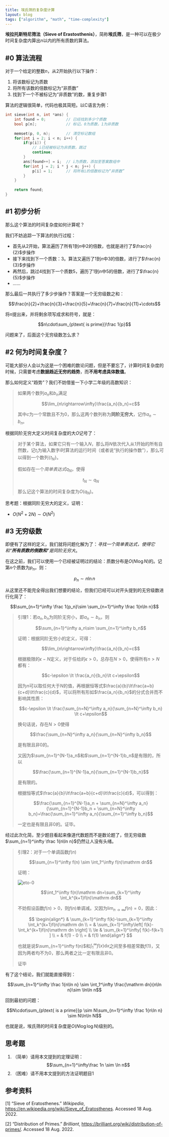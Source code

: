 ```yaml
---
title: 埃氏筛的复杂度计算
layout: blog
tags: ["algorithm", "math", "time-complexity"]
---
```


**埃拉托斯特尼筛法（Sieve of Erastosthenis）**，简称**埃氏筛**，是一种可以在极少时间复杂度内算出$n$以内的所有质数的算法。

## #0 算法流程

对于一个给定的整数$n$，从2开始执行以下操作：

1. 将该数标记为质数
2. 将所有该数的倍数标记为“非质数”
3. 找到下一个不被标记为“非质数”的数，重复步骤1

算法的逻辑很简单，代码也极其简短。以C语言为例：

```c
int sieve(int n, int *ans) {
    int found = 0;         // 已经找到多少个质数
    bool p[n];             // 标记。0为质数，1为非质数
    
    memset(p, 0, n);       // 清空标记数组
    for(int i = 2; i < n; i++) {
        if(p[i]) {
            // i已经被标记为非质数，跳过
            continue;
        }
        ans[found++] = i;  // i为质数，添加至答案数组中
        for(int j = 2; i * j < n; j++) {
            p[i] = 1;      // 将所有i的倍数标记为“非质数”
        }
    }
    
    return found;
}
```

## #1 初步分析

那么这个算法的时间复杂度如何计算呢？

我们不妨追踪一下算法的执行过程：

- 首先从$2$开始，算法遍历了所有$1$到$n$中$2$的倍数，也就是进行了$\frac{n}{2}$步操作
- 接下来找到下一个质数：$3$。算法又遍历了$1$到$n$中$3$的倍数，进行了$\frac{n}{3}$步操作
- 再然后，跳过$4$找到下一个质数$5$，遍历了$1$到$n$中$5$的倍数，进行了$\frac{n}{5}$步操作
- ......

那么最后一共执行了多少步操作？答案是一个无穷级数之和：

$$\frac{n}{2}+\frac{n}{3}+\frac{n}{5}+\frac{n}{7}+\frac{n}{11}+\cdots$$

将$n$提出来，并将剩余项写成求和符号，就是：

$$n\cdot\sum_{p\text{ is prime}}\frac 1{p}$$

问题来了，后面这个无穷级数怎么求？

## #2 何为时间复杂度？

可能大部分人会以为这是一个困难的数论问题，但是不要忘了，计算时间复杂度的时候，只需要考虑**数据趋近无穷的趋势**，而**不用考虑具体数值**。

那么如何定义“趋势”？我们不妨借鉴一下小学二年级的高数知识：

> 如果两个数列$a_n$和$b_n$满足
>
> $$\lim_{n\rightarrow\infty}\frac{a_n}{b_n}=c$$
>
> 其中$c$为一个常数且不为$0$，那么这两个数列称为**同阶无穷大**，记作$a_n \sim b_n$。

根据同阶无穷大定义时间复杂度的大$O$记号了：

> 对于某个算法，如果它只有一个输入$N$，那么将$N$依次代入从$1$开始的所有自然数，记$t_i$为输入数字$i$时算法的运行时间（或者说“执行的操作数”），那么可以得到一个数列$\{t_N\}$。
> 
> 假如存在一个*简单表达式*$q_N$，使得
> 
> $$t_N\sim q_N$$
> 
> 那么记这个算法的时间复杂度为$O(q_N)$。

思考题：根据同阶无穷大的定义，证明：
- $O(N^2+2N)\sim O(N^2)$

## #3 无穷级数

即便有了这样的定义，我们就将问题化解为了：*寻找一个简单表达式，使得它和“**所有质数的倒数和**”是同阶无穷大*。

在这之前，我们可以使用一个已经被证明过的结论：质数分布是$O(N\log N)$的。记第$n$个质数为$p_n$，则：

$$p_n\sim n\ln n$$

从这里还不能完全得出我们想要的结论，但我们已经可以对开头提到的无穷级数进行化简了：

$$\sum_{n=1}^\infty \frac 1{p_n}\sim \sum_{n=1}^\infty \frac 1{n\ln n}$$

> 引理1：若$a_n, b_n$为同阶无穷小，即$a_n\sim b_n$，则
>
> $$\sum_{n=1}^\infty a_n\sim \sum_{n=1}^\infty b_n$$
>
> 证明：根据同阶无穷小的定义，可得：
>
> $$\lim_{n\rightarrow\infty}\frac{a_n}{b_n}=c$$
>
> 根据极限的$\epsilon-N$定义，对于任给的$\epsilon\gt0$，总存在$N\gt0$，使得所有$n\gt N$都有：
>
> $$c-\epsilon \lt \frac{a_n}{b_n}\lt c+\epsilon$$
>
> 因为$n$可以取任何大于$N$的值，再根据恒等式$\frac{a}{b}\lt\frac{a+b}{c+d}\lt\frac{c}{d}$，可以将所有形如$\frac{a_n}{b_n}$的分式合并而不影响其性质：
>
> $$c-\epsilon \lt \frac{\sum_{n=N}^\infty a_n}{\sum_{n=N}^\infty b_n} \lt c+\epsilon$$
>
> 换句话说，存在$N\gt0$使得
>
> $$\frac{\sum_{n=N}^\infty a_n}{\sum_{n=N}^\infty b_n}$$
>
> 是有限且非0的。
>
> 又因为$\sum_{n=1}^{N-1}a_n$和$\sum_{n=1}^{N-1}b_n$是有限的，所以
>
> $$\frac{\sum_{n=1}^{N-1}a_n}{\sum_{n=1}^{N-1}b_n}$$
>
> 是有限的。
>
> 根据恒等式$\frac{a}{b}\lt\frac{a+b}{c+d}\lt\frac{c}{d}$，可以得到：
>
> $$\frac{\sum_{n=1}^{N-1}a_n + \sum_{n=N}^\infty a_n}{\sum_{n=1}^{N-1}b_n + \sum_{n=N}^\infty b_n}=\frac{\sum_{n=1}^\infty a_n}{\sum_{n=1}^\infty b_n}$$
>
> 一定也是有限且非0的。证毕。

经过此次化简，至少题目看起来像道代数题而不是数论题了，但无穷级数$\sum_{n=1}^\infty \frac 1{n\ln n}$仍然让人没有头绪。

> 引理2：对于一个单调函数$f(n)$
>
> $$\sum_{n=1}^\infty f(n) \sim \int_1^\infty f(n)\mathrm dn$$
>
> 证明：
>
> ![eto-0](/img/eto-0.png)
>
> $$\int_1^\infty f(n)\mathrm dn=\sum_{k=1}^\infty \int_k^{k+1}f(n)\mathrm dn$$
>
> 不妨假设函数$f(n)\gt0$，则$f(n)$单调减。又因为$\lim_{n\rightarrow\infty}f(n)=0$，因此：
>
> $$
\begin{align*}
& \sum_{k=1}^\infty f(k)-\sum_{k=1}^\infty \int_k^{k+1}f(n)\mathrm dn \\
= & \sum_{k=1}^\infty\left[ f(k)-\int_k^{k+1}f(n)\mathrm dn \right] \\
\le & \sum_{k=1}^\infty[ f(k)-f(k+1) ] \\
= & f(1) - 0 \\
= & f(1)
\end{align*}
$$
>
> 也就是说$\sum_{n=1}^\infty f(n)$和$\int_1^\infty f(x)\mathrm dx$之间至多相差常数$f(1)$，又因为两者均不为$0$，那么两者之比一定有限且非$0$。
>
> 证毕

有了这个结论，我们就能直接得到：

$$\sum_{n=1}^\infty \frac 1{n\ln n} \sim \int_1^\infty \frac{\mathrm dn}{n\ln n}\sim \ln\ln n$$

回到最初的问题：

$$N\cdot\sum_{p\text{ is a prime}}p \sim N\sum_{n=1}^\infty \frac 1{n\ln n} \sim N\ln\ln N$$

也就是说，埃氏筛的时间复杂度是$O(N\log\log N)$级别的。

## 思考题

1. （简单）请用本文提到的定理证明：
$$\sum_{n=1}^\infty\frac 1n \sim \ln n$$
2. （困难）请不用本文提到的方法证明题目1

## 参考资料

[1] “Sieve of Eratosthenes.” *Wikipedia*, <https://en.wikipedia.org/wiki/Sieve_of_Eratosthenes>. Accessed 18 Aug. 2022.

[2] “Distribution of Primes.” *Brilliant*, <https://brilliant.org/wiki/distribution-of-primes/>. Accessed 18 Aug. 2022.
